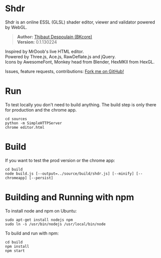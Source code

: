 Shdr
====

Shdr is an online ESSL (GLSL) shader editor, viewer and validator powered by WebGL.

> **Author:** [Thibaut Despoulain (BKcore)](http://bkcore.com)  
> **Version:** 0.1.130224

Inspired by MrDoob's live HTML editor.  
Powered by Three.js, Ace.js, RawDeflate.js and jQuery.  
Icons by AwesomeFont, Monkey head from Blender, HexMKII from HexGL.

Issues, feature requests, contributions:
[Fork me on GitHub!](https://github.com/BKcore/Shdr)

# Run
To test locally you don't need to build anything. The build step is only there for production and the chrome app.
```
cd sources
python -m SimpleHTTPServer
chrome editor.html
```

# Build
If you want to test the prod version or the chrome app:
```
cd build
node build.js [--output=../source/build/shdr.js] [--minify] [--chromeapp] [--persist]
```

# Building and Running with npm
To install node and npm on Ubuntu:
```
sudo apt-get install nodejs npm
sudo ln -s /usr/bin/nodejs /usr/local/bin/node
```
To build and run with npm:
```
cd build
npm install
npm start
```
